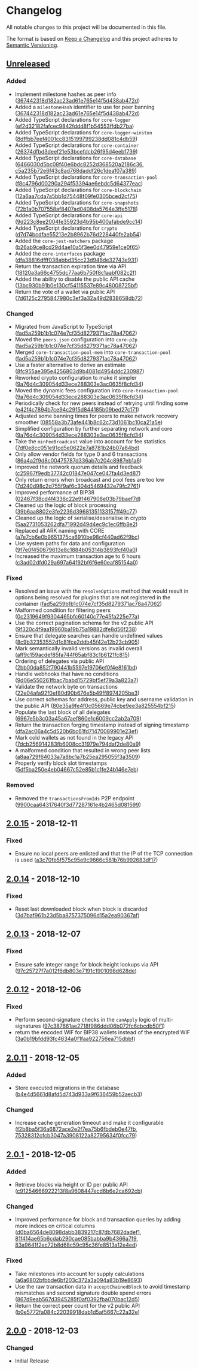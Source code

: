 # Changelog

All notable changes to this project will be documented in this file.

The format is based on [Keep a Changelog](http://keepachangelog.com/en/1.0.0/)
and this project adheres to [Semantic Versioning](http://semver.org/spec/v2.0.0.html).

## [Unreleased]

### Added

-   Implement milestone hashes as peer info ([367442318d182ac23ad61e765e14f5d438ab472d])
-   Added a `milestoneHash` identifier to use for peer banning ([367442318d182ac23ad61e765e14f5d438ab472d])
-   Added TypeScript declarations for `core-logger` ([ef2d32182fafcec9842fddd8f1b54553ffdb27ba])
-   Added TypeScript declarations for `core-logger-winston` ([8dffbb7eef4001cc8315199799238dd081c4db59])
-   Added TypeScript declarations for `core-container` ([26374dfbd3deef21e53bcefdcb26f95d4eeb1739])
-   Added TypeScript declarations for `core-database` ([6466030d5bc08f40e6bdc8252d368520a2186c36], [c5a235b72e6f43c8ad768daddf26c1dea107a389])
-   Added TypeScript declarations for `core-transaction-pool` ([f8c4796d00290a294f53394ae6ebdc5d64377eac])
-   Added TypeScript declarations for `core-blockchain` ([12a6aa7cda7a5bb1d75448f09fe0305bced2cf75])
-   Added TypeScript declarations for `core-snapshots` ([72b1a0b707558af8407ad0408da5764e3ffe5178])
-   Added TypeScript declarations for `core-api` ([9d223c8ee2004fe35923d4b95b400afabde9cc14])
-   Added TypeScript declarations for `crypto` ([d7d74bcdfae55213e2b8962b76d228440fe2ab54])
-   Added the `core-jest-matchers` package ([b26ab9ce8cd29d4ae10a5f3ee0d47959e1ce0f65])
-   Added the `core-interfaces` package ([dfa38816dfff038abbd35cc23d948de32743e931])
-   Return the transaction expiration time via API ([18120a3a66c4755dc77aa6b750f8c1aabf082c2f])
-   Added the ability to disable the public API cache ([13bc930b91b0e130cf54115537e89c48008725bf])
-   Return the vote of a wallet via public API ([7d6125c2795847980c3ef3a32a49d2838658db72])

### Changed

-   Migrated from JavaScript to TypeScript ([fad5a259b1b1c074e7cf35d8279371ac78a47062])
-   Moved the `peers.json` configuration into `core-p2p` ([fad5a259b1b1c074e7cf35d8279371ac78a47062])
-   Merged `core-transaction-pool-mem` into `core-transaction-pool` ([fad5a259b1b1c074e7cf35d8279371ac78a47062])
-   Use a faster alternative to derive an estimate ([8fc955ae395e4256803d9b4081d4954ddc230987])
-   Reworked crypto configuration to make it simpler ([9a76d4c309054d33ece288303e3ac0635f8cfd34])
-   Moved the dynamic fees configuration into `core-transaction-pool` ([9a76d4c309054d33ece288303e3ac0635f8cfd34])
-   Periodically check for new peers instead of retrying until finding some ([e42f4c7894b7ce94c2915d844185b09bed27c171])
-   Adjusted some banning times for peers to make network recovery smoother ([08558a3b73afe441b8c62c73d1061bc10ca21a5e])
-   Simplified configuration by further separating network and core ([9a76d4c309054d33ece288303e3ac0635f8cfd34])
-   Take the `minFeeBroadcast` value into account for fee statistics ([7df0e8cc051e91cd5e0622e7a8781b24b07a84bd])
-   Only allow vendor fields for type 0 and 6 transactions ([86a4a2f9d8c00475787d336ab7c204c8987eb1a6])
-   Improved the network quorum details and feedback ([c25967f9edb37742c01847e047ce047fa4d3ed87])
-   Only return errors when broadcast and pool fees are too low ([7d240d98c2d755f9af6c304d5469432e79fc2761])
-   Improved performance of BIP38 ([02467f38cd4f4336c22e91467908e03b79baef7d])
-   Cleaned up the logic of block processing ([39b6aa8802e3fe2236d39681351133157ff49c77])
-   Cleaned up the logic of serialise/deserialise in crypto ([5aa2731053262dfa71992d49d4ec9c1ec6ffb8e2])
-   Replaced all ARK naming with CORE ([a7e7cb6e0b9651375ca6910be98cf440ad62f9bc])
-   Use system paths for data and configuration ([9f7e0f450679613e8c1884b05314b3893fcf40a0])
-   Increased the maximum transaction age to 6 hours ([c3ad02dfd029a697a64f92bf6f6e60eaf85154a0])

### Fixed

-   Resolved an issue with the `resolveOptions` method that would result in options being resolved for plugins that are not registered in the container ([fad5a259b1b1c074e7cf35d8279371ac78a47062])
-   Malformed condition for filtering peers ([0c2319649f9304465bfc60140c77e45fa225e77a])
-   Use the correct pagination schema for the v2 public API ([9f320c4f9aa19960ba19b75a19882dfe8d56f238])
-   Ensure that delegate searches can handle undefined values ([8c9b32353552d1c81fce2ddb45f42e12b23cb905])
-   Mark semantically invalid versions as invalid overall ([aff9c159acdef85fa744f65abf83c1b6121fc815])
-   Ordering of delegates via public API ([2bb00da852f790441b5597e19706ef0f4e8161bd])
-   Handle webhooks that have no conditions ([9d06e550261fbac7babd15729bf5ef79a3a823a7])
-   Validate the network byte on transactions ([22e04afa92f0ef80d90b676e5b49ff8974205be3])
-   Use correct schemas for address, public key and username validation in the public API ([80e35a9fe4f0c05669e74cbe9ee3a825554bf215])
-   Populate the last block of all delegates ([6967e5b3c03a45a67aef860e1c6009cc2ab2a709])
-   Return the transaction forging timestamp instead of signing timestamp ([dfa2ac06a4c5d520b6bc61fd71470089901e23ef])
-   Mark cold wallets as not found in the legacy API ([7dcb256914283fb6008cc31979e794daf2de80a9])
-   A malformed condition that resulted in wrong peer lists ([a8aa729f64033a7a8bc1a7b25ea295055f3a3509])
-   Properly verify block slot timestamps ([5df5ba250e4eb04667c52e85b1c1fe24b146e7eb])

### Removed

-   Removed the `transactionsFromIds` P2P endpoint ([9900caa64317640f3d77287161e4b2465d081599])

## [2.0.15] - 2018-12-11

### Fixed

-   Ensure no local peers are enlisted and that the IP of the TCP connection is used ([a3c70fb5f575c95e9c9666c581b76b992683df17])

## [2.0.14] - 2018-12-10

### Fixed

-   Reset last downloaded block when block is discarded ([3d7baf961b23d5ba8757375096d15a2ea90367af])

## [2.0.13] - 2018-12-07

### Fixed

-   Ensure safe integer range for block height lookups via API ([97c25727f7a012f6db803e7191c1901098d628de])

## [2.0.12] - 2018-12-06

### Fixed

-   Perform second-signature checks in the `canApply` logic of multi-signatures ([97c387661ae2718f986ddd06b072fc6cbcdb50f1])
-   return the encoded WIF for BIP38 wallets instead of the encrypted WIF ([3a0b19bfdd93fc4634a0f1faa922756ea715dbbf])

## [2.0.11] - 2018-12-05

### Added

-   Store executed migrations in the database ([b4e4d5661d8afd5d743d933a9f636459b52aecb3])

### Changed

-   Increase cache generation timeout and make it configurable ([f2b8ba5f36a6872ace2e2f7ea75b6fbdeb0e47fb], [75328312cfcb3047a3908122a82795634f0fcc79])

## [2.0.1] - 2018-12-05

### Added

-   Retrieve blocks via height or ID per public API ([c91254666922213f8a9608447ecd6b6e2ca692cb])

### Changed

-   Improved performance for block and transaction queries by adding more indices on critical columns ([d0ba6564de8098dabb3839217c87db7682dadef1], [81f414ae65b6cdab290cae085babba9b4366a7f9], [83a9641f2ec72b8d68c59c95c36fe8513a12e4ed])

### Fixed

-   Take milestones into account for supply calculations ([a6a6802bfbbde6bf203c372a3a094a83b19e8693])
-   Use the raw transaction data in `acceptChainedBlock` to avoid timestamp mismatches and second signature double spend errors ([867d9eab567d3945285f0af0392fba070bac12d5])
-   Return the correct peer count for the v2 public API ([b0e5772fa084c22039918dab1d5af5667c22a32e])

## [2.0.0] - 2018-12-03

### Changed

-   Initial Release

[unreleased]: https://github.com/ArkEcosystem/core/compare/2.0.15...develop
[2.1.0]: https://github.com/ArkEcosystem/core/compare/2.0.15...2.1.0
[2.0.15]: https://github.com/ArkEcosystem/core/compare/2.0.14...2.0.15
[2.0.14]: https://github.com/ArkEcosystem/core/compare/2.0.13...2.0.14
[2.0.13]: https://github.com/ArkEcosystem/core/compare/2.0.12...2.0.13
[2.0.12]: https://github.com/ArkEcosystem/core/compare/2.0.11...2.0.12
[2.0.11]: https://github.com/ArkEcosystem/core/compare/2.0.1...2.0.11
[2.0.1]: https://github.com/ArkEcosystem/core/compare/2.0.0...2.0.1
[2.0.0]: https://github.com/ArkEcosystem/core/compare/0.1.1...2.0.0
[02467f38cd4f4336c22e91467908e03b79baef7d]: https://github.com/ArkEcosystem/core/commit/02467f38cd4f4336c22e91467908e03b79baef7d
[08558a3b73afe441b8c62c73d1061bc10ca21a5e]: https://github.com/ArkEcosystem/core/commit/08558a3b73afe441b8c62c73d1061bc10ca21a5e
[0c2319649f9304465bfc60140c77e45fa225e77a]: https://github.com/ArkEcosystem/core/commit/0c2319649f9304465bfc60140c77e45fa225e77a
[12a6aa7cda7a5bb1d75448f09fe0305bced2cf75]: https://github.com/ArkEcosystem/core/commit/12a6aa7cda7a5bb1d75448f09fe0305bced2cf75
[13bc930b91b0e130cf54115537e89c48008725bf]: https://github.com/ArkEcosystem/core/commit/13bc930b91b0e130cf54115537e89c48008725bf
[18120a3a66c4755dc77aa6b750f8c1aabf082c2f]: https://github.com/ArkEcosystem/core/commit/18120a3a66c4755dc77aa6b750f8c1aabf082c2f
[22e04afa92f0ef80d90b676e5b49ff8974205be3]: https://github.com/ArkEcosystem/core/commit/22e04afa92f0ef80d90b676e5b49ff8974205be3
[26374dfbd3deef21e53bcefdcb26f95d4eeb1739]: https://github.com/ArkEcosystem/core/commit/26374dfbd3deef21e53bcefdcb26f95d4eeb1739
[2bb00da852f790441b5597e19706ef0f4e8161bd]: https://github.com/ArkEcosystem/core/commit/2bb00da852f790441b5597e19706ef0f4e8161bd
[35dbb99b62b5a11bb4a21ec456b9093f15ad9522]: https://github.com/ArkEcosystem/core/commit/35dbb99b62b5a11bb4a21ec456b9093f15ad9522
[367442318d182ac23ad61e765e14f5d438ab472d]: https://github.com/ArkEcosystem/core/commit/367442318d182ac23ad61e765e14f5d438ab472d
[39b6aa8802e3fe2236d39681351133157ff49c77]: https://github.com/ArkEcosystem/core/commit/39b6aa8802e3fe2236d39681351133157ff49c77
[3a0b19bfdd93fc4634a0f1faa922756ea715dbbf]: https://github.com/ArkEcosystem/core/commit/3a0b19bfdd93fc4634a0f1faa922756ea715dbbf
[3d7baf961b23d5ba8757375096d15a2ea90367af]: https://github.com/ArkEcosystem/core/commit/3d7baf961b23d5ba8757375096d15a2ea90367af
[5aa2731053262dfa71992d49d4ec9c1ec6ffb8e2]: https://github.com/ArkEcosystem/core/commit/5aa2731053262dfa71992d49d4ec9c1ec6ffb8e2
[5df5ba250e4eb04667c52e85b1c1fe24b146e7eb]: https://github.com/ArkEcosystem/core/commit/5df5ba250e4eb04667c52e85b1c1fe24b146e7eb
[6466030d5bc08f40e6bdc8252d368520a2186c36]: https://github.com/ArkEcosystem/core/commit/6466030d5bc08f40e6bdc8252d368520a2186c36
[6967e5b3c03a45a67aef860e1c6009cc2ab2a709]: https://github.com/ArkEcosystem/core/commit/6967e5b3c03a45a67aef860e1c6009cc2ab2a709
[72b1a0b707558af8407ad0408da5764e3ffe5178]: https://github.com/ArkEcosystem/core/commit/72b1a0b707558af8407ad0408da5764e3ffe5178
[75328312cfcb3047a3908122a82795634f0fcc79]: https://github.com/ArkEcosystem/core/commit/75328312cfcb3047a3908122a82795634f0fcc79
[7d240d98c2d755f9af6c304d5469432e79fc2761]: https://github.com/ArkEcosystem/core/commit/7d240d98c2d755f9af6c304d5469432e79fc2761
[7d6125c2795847980c3ef3a32a49d2838658db72]: https://github.com/ArkEcosystem/core/commit/7d6125c2795847980c3ef3a32a49d2838658db72
[7dcb256914283fb6008cc31979e794daf2de80a9]: https://github.com/ArkEcosystem/core/commit/7dcb256914283fb6008cc31979e794daf2de80a9
[7df0e8cc051e91cd5e0622e7a8781b24b07a84bd]: https://github.com/ArkEcosystem/core/commit/7df0e8cc051e91cd5e0622e7a8781b24b07a84bd
[80e35a9fe4f0c05669e74cbe9ee3a825554bf215]: https://github.com/ArkEcosystem/core/commit/80e35a9fe4f0c05669e74cbe9ee3a825554bf215
[81f414ae65b6cdab290cae085babba9b4366a7f9]: https://github.com/ArkEcosystem/core/commit/81f414ae65b6cdab290cae085babba9b4366a7f9
[81f414ae65b6cdab290cae085babba9b4366a7f9]: https://github.com/ArkEcosystem/core/commit/81f414ae65b6cdab290cae085babba9b4366a7f9
[83a9641f2ec72b8d68c59c95c36fe8513a12e4ed]: https://github.com/ArkEcosystem/core/commit/83a9641f2ec72b8d68c59c95c36fe8513a12e4ed
[867d9eab567d3945285f0af0392fba070bac12d5]: https://github.com/ArkEcosystem/core/commit/867d9eab567d3945285f0af0392fba070bac12d5
[86a4a2f9d8c00475787d336ab7c204c8987eb1a6]: https://github.com/ArkEcosystem/core/commit/86a4a2f9d8c00475787d336ab7c204c8987eb1a6
[8c9b32353552d1c81fce2ddb45f42e12b23cb905]: https://github.com/ArkEcosystem/core/commit/8c9b32353552d1c81fce2ddb45f42e12b23cb905
[8dffbb7eef4001cc8315199799238dd081c4db59]: https://github.com/ArkEcosystem/core/commit/8dffbb7eef4001cc8315199799238dd081c4db59
[8fc955ae395e4256803d9b4081d4954ddc230987]: https://github.com/ArkEcosystem/core/commit/8fc955ae395e4256803d9b4081d4954ddc230987
[97c25727f7a012f6db803e7191c1901098d628de]: https://github.com/ArkEcosystem/core/commit/97c25727f7a012f6db803e7191c1901098d628de
[97c387661ae2718f986ddd06b072fc6cbcdb50f1]: https://github.com/ArkEcosystem/core/commit/97c387661ae2718f986ddd06b072fc6cbcdb50f1
[9900caa64317640f3d77287161e4b2465d081599]: https://github.com/ArkEcosystem/core/commit/9900caa64317640f3d77287161e4b2465d081599
[9a76d4c309054d33ece288303e3ac0635f8cfd34]: https://github.com/ArkEcosystem/core/commit/9a76d4c309054d33ece288303e3ac0635f8cfd34
[9d06e550261fbac7babd15729bf5ef79a3a823a7]: https://github.com/ArkEcosystem/core/commit/9d06e550261fbac7babd15729bf5ef79a3a823a7
[9d223c8ee2004fe35923d4b95b400afabde9cc14]: https://github.com/ArkEcosystem/core/commit/9d223c8ee2004fe35923d4b95b400afabde9cc14
[9f320c4f9aa19960ba19b75a19882dfe8d56f238]: https://github.com/ArkEcosystem/core/commit/9f320c4f9aa19960ba19b75a19882dfe8d56f238
[9f7e0f450679613e8c1884b05314b3893fcf40a0]: https://github.com/ArkEcosystem/core/commit/9f7e0f450679613e8c1884b05314b3893fcf40a0
[a3c70fb5f575c95e9c9666c581b76b992683df17]: https://github.com/ArkEcosystem/core/commit/a3c70fb5f575c95e9c9666c581b76b992683df17
[a6a6802bfbbde6bf203c372a3a094a83b19e8693]: https://github.com/ArkEcosystem/core/commit/a6a6802bfbbde6bf203c372a3a094a83b19e8693
[a7e7cb6e0b9651375ca6910be98cf440ad62f9bc]: https://github.com/ArkEcosystem/core/commit/a7e7cb6e0b9651375ca6910be98cf440ad62f9bc
[a8aa729f64033a7a8bc1a7b25ea295055f3a3509]: https://github.com/ArkEcosystem/core/commit/a8aa729f64033a7a8bc1a7b25ea295055f3a3509
[aff9c159acdef85fa744f65abf83c1b6121fc815]: https://github.com/ArkEcosystem/core/commit/aff9c159acdef85fa744f65abf83c1b6121fc815
[b0e5772fa084c22039918dab1d5af5667c22a32e]: https://github.com/ArkEcosystem/core/commit/b0e5772fa084c22039918dab1d5af5667c22a32e
[b26ab9ce8cd29d4ae10a5f3ee0d47959e1ce0f65]: https://github.com/ArkEcosystem/core/commit/b26ab9ce8cd29d4ae10a5f3ee0d47959e1ce0f65
[b4e4d5661d8afd5d743d933a9f636459b52aecb3]: https://github.com/ArkEcosystem/core/commit/b4e4d5661d8afd5d743d933a9f636459b52aecb3
[c25967f9edb37742c01847e047ce047fa4d3ed87]: https://github.com/ArkEcosystem/core/commit/c25967f9edb37742c01847e047ce047fa4d3ed87
[c3ad02dfd029a697a64f92bf6f6e60eaf85154a0]: https://github.com/ArkEcosystem/core/commit/c3ad02dfd029a697a64f92bf6f6e60eaf85154a0
[c5a235b72e6f43c8ad768daddf26c1dea107a389]: https://github.com/ArkEcosystem/core/commit/c5a235b72e6f43c8ad768daddf26c1dea107a389
[c91254666922213f8a9608447ecd6b6e2ca692cb]: https://github.com/ArkEcosystem/core/commit/c91254666922213f8a9608447ecd6b6e2ca692cb
[d0ba6564de8098dabb3839217c87db7682dadef1]: https://github.com/ArkEcosystem/core/commit/d0ba6564de8098dabb3839217c87db7682dadef1
[d0ba6564de8098dabb3839217c87db7682dadef1]: https://github.com/ArkEcosystem/core/commit/d0ba6564de8098dabb3839217c87db7682dadef1
[d7d74bcdfae55213e2b8962b76d228440fe2ab54]: https://github.com/ArkEcosystem/core/commit/d7d74bcdfae55213e2b8962b76d228440fe2ab54
[dfa2ac06a4c5d520b6bc61fd71470089901e23ef]: https://github.com/ArkEcosystem/core/commit/dfa2ac06a4c5d520b6bc61fd71470089901e23ef
[dfa38816dfff038abbd35cc23d948de32743e931]: https://github.com/ArkEcosystem/core/commit/dfa38816dfff038abbd35cc23d948de32743e931
[e42f4c7894b7ce94c2915d844185b09bed27c171]: https://github.com/ArkEcosystem/core/commit/e42f4c7894b7ce94c2915d844185b09bed27c171
[ef2d32182fafcec9842fddd8f1b54553ffdb27ba]: https://github.com/ArkEcosystem/core/commit/ef2d32182fafcec9842fddd8f1b54553ffdb27ba
[f2b8ba5f36a6872ace2e2f7ea75b6fbdeb0e47fb]: https://github.com/ArkEcosystem/core/commit/f2b8ba5f36a6872ace2e2f7ea75b6fbdeb0e47fb
[f8c4796d00290a294f53394ae6ebdc5d64377eac]: https://github.com/ArkEcosystem/core/commit/f8c4796d00290a294f53394ae6ebdc5d64377eac
[fad5a259b1b1c074e7cf35d8279371ac78a47062]: https://github.com/ArkEcosystem/core/commit/fad5a259b1b1c074e7cf35d8279371ac78a47062
